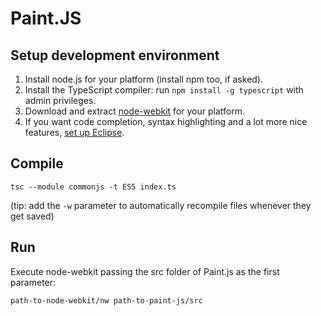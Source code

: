 Paint.JS
========

Setup development environment
-----------------------------
 1. Install node.js for your platform (install npm too, if asked).
 2. Install the TypeScript compiler: run `npm install -g typescript` with admin privileges.
 3. Download and extract [node-webkit](https://github.com/rogerwang/node-webkit) for your platform.
 4. If you want code completion, syntax highlighting and a lot more nice features, [set up Eclipse](https://github.com/Antaniasdasd/Paint.js/wiki/Setting-Up-IDE).

Compile
-------
    tsc --module commonjs -t ES5 index.ts

(tip: add the `-w` parameter to automatically recompile files whenever they get saved)

Run
---
Execute node-webkit passing the src folder of Paint.js as the first parameter:

    path-to-node-webkit/nw path-to-paint-js/src
